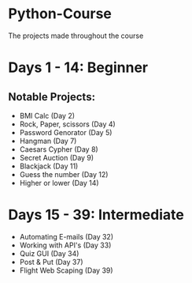 # Python-Course
The projects made throughout the course 

# Days 1 - 14: Beginner

## Notable Projects: 
  - BMI Calc  (Day 2)
  - Rock, Paper, scissors (Day 4)
  - Password Genorator (Day 5)
  - Hangman (Day 7)
  - Caesars Cypher (Day 8)
  - Secret Auction (Day 9)
  - Blackjack (Day 11)
  - Guess the number (Day 12)
  - Higher or lower (Day 14)

# Days 15 - 39: Intermediate
  - Automating E-mails (Day 32)
  - Working with API's (Day 33)
  - Quiz GUI (Day 34)
  - Post & Put (Day 37)
  - Flight Web Scaping (Day 39)
